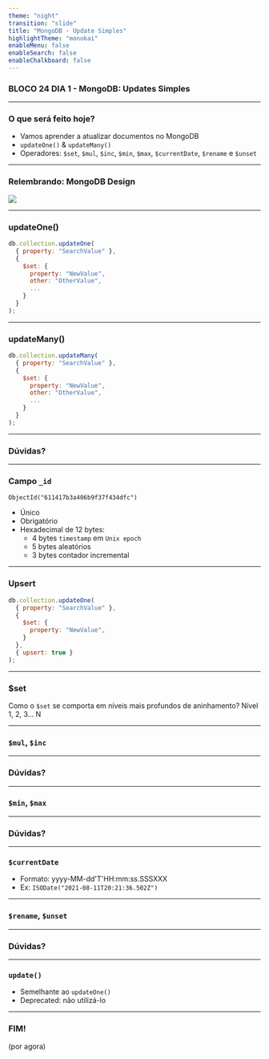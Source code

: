```yaml
---
theme: "night"
transition: "slide"
title: "MongoDB - Update Simples"
highlightTheme: "monokai"
enableMenu: false
enableSearch: false
enableChalkboard: false
---
```


### BLOCO 24 DIA 1 - MongoDB: Updates Simples

---

### O que será feito hoje?

* Vamos aprender a atualizar documentos no MongoDB
* `updateOne()` & `updateMany()` 
* Operadores: `$set`, `$mul`, `$inc`, `$min`, `$max`, `$currentDate`, `$rename` e `$unset`

---

### Relembrando: MongoDB Design

![](https://docs.mongodb.com/manual/images/replica-set-primary-with-two-secondaries.bakedsvg.svg)

---

### updateOne()

```javascript
db.collection.updateOne(
  { property: "SearchValue" },
  {
    $set: {
      property: "NewValue",
      other: "OtherValue",
      ...
    }
  }
);
```

---

### updateMany()

```javascript
db.collection.updateMany(
  { property: "SearchValue" },
  {
    $set: {
      property: "NewValue",
      other: "OtherValue",
      ...
    }
  }
);
```

---

### Dúvidas?

---

### Campo `_id`

`ObjectId("611417b3a406b9f37f434dfc")`

* Único
* Obrigatório
* Hexadecimal de 12 bytes:
    * 4 bytes `timestamp` em `Unix epoch`
    * 5 bytes aleatórios
    * 3 bytes contador incremental

---

### Upsert

```javascript
db.collection.updateOne(
  { property: "SearchValue" },
  {
    $set: {
      property: "NewValue",
    }
  },
  { upsert: true }
);
```

---

### $set

Como o `$set` se comporta em níveis mais profundos de aninhamento? Nível 1, 2, 3... N

---

### `$mul`, `$inc`

---

### Dúvidas?

---

### `$min`, `$max`

---

### Dúvidas?

---

### `$currentDate`

* Formato: yyyy-MM-dd'T'HH:mm:ss.SSSXXX 
* Ex: `ISODate("2021-08-11T20:21:36.502Z")`

---

### `$rename`, `$unset`

---

### Dúvidas?

---

### `update()`

* Semelhante ao `updateOne()`
* Deprecated: não utilizá-lo

---

### FIM! 
(por agora)